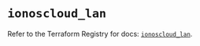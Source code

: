 # `ionoscloud_lan`

Refer to the Terraform Registry for docs: [`ionoscloud_lan`](https://registry.terraform.io/providers/ionos-cloud/ionoscloud/6.7.12/docs/resources/lan).
